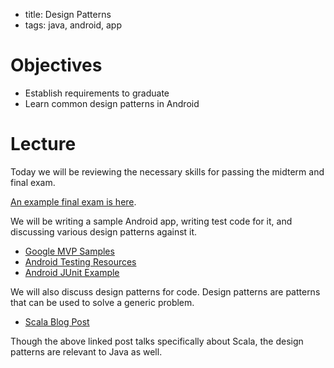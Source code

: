 - title: Design Patterns
- tags: java, android, app

# Objectives
- Establish requirements to graduate
- Learn common design patterns in Android


# Lecture
Today we will be reviewing the necessary skills for passing the midterm and final exam.

[An example final exam is here](FinalExamDraft.pdf).

We will be writing a sample Android app, writing test code for it, and discussing various design patterns against it.

- [Google MVP Samples](https://github.com/googlesamples/android-architecture)
- [Android Testing Resources](https://developer.android.com/training/testing/index.html)
- [Android JUnit Example](https://github.com/googlesamples/android-testing/tree/master/runner/AndroidJunitRunnerSample)

We will also discuss design patterns for code. Design patterns are patterns that can be used to solve a generic problem.

- [Scala Blog Post](http://www.lihaoyi.com/post/OldDesignPatternsinScala.html)

Though the above linked post talks specifically about Scala, the design patterns are relevant to Java as well.
